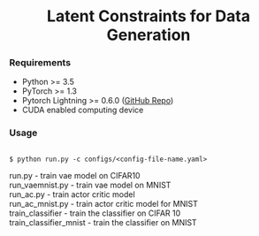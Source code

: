 <h1 align="center">
  <b>Latent Constraints for Data Generation</b><br>
</h1>


### Requirements
- Python >= 3.5
- PyTorch >= 1.3
- Pytorch Lightning >= 0.6.0 ([GitHub Repo](https://github.com/PyTorchLightning/pytorch-lightning/tree/deb1581e26b7547baf876b7a94361e60bb200d32))
- CUDA enabled computing device


### Usage
```

$ python run.py -c configs/<config-file-name.yaml>
```

run.py - train vae model on CIFAR10
<br>run_vaemnist.py - train vae model on MNIST
<br>run_ac.py - train actor critic model
<br>run_ac_mnist.py - train actor critic model for MNIST
<br>train_classifier - train the classifier on CIFAR 10
<br>train_classifier_mnist - train the classifier on MNIST




